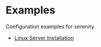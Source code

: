 # Examples

Configuration examples for serenity.

* [Linux Server Installation](./linux-server-installation)
